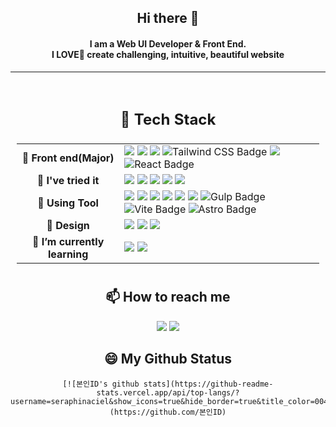 <div align="center">
  <h2>Hi there 👋</h2>

  <h4>
    I am a Web UI Developer & Front End.<br />
    I LOVE🤞 create challenging, intuitive, beautiful website
  </h4>

  ---

  <table style="padding: 10px">
    <thead>
      <tr>
        <td colspan="2"><h2 align="center">🔨 Tech Stack</h2></td>
      </tr>
    </thead>
    <tbody>
      <tr>
        <td align="center"><strong>🤞 Front end(Major)</strong></td>
        <td>
          <div dir="auto">
            <img src="https://img.shields.io/badge/HTML5-E34F26?style=flat-square&logo=HTML5&logoColor=white" />
            <img src="https://img.shields.io/badge/CSS3-1572B6?style=flat-square&logo=CSS3&logoColor=white" />
            <img src="https://img.shields.io/badge/Sass-CC6699?style=flat-square&logo=Sass&logoColor=white" />
            <img src="https://img.shields.io/badge/Tailwind%20CSS-06B6D4?logo=tailwindcss&logoColor=fff&style=flat" alt="Tailwind CSS Badge" />
            <img src="https://img.shields.io/badge/JavaScript-F7DF1E?style=flat-square&logo=JavaScript&logoColor=black" />
            <img src="https://img.shields.io/badge/React-61DAFB?logo=react&logoColor=000&style=flat-square" alt="React Badge" />
          </div>
        </td>
      </tr>
      <tr>
        <td align="center"><strong>🤞 I've tried it</strong></td>
        <td>
          <div dir="auto">
            <img src="https://img.shields.io/badge/Bootstrap-7952B3?style=flat-square&logo=Bootstrap&logoColor=white" />
            <img src="https://img.shields.io/badge/jQuery-0769AD?style=flat-square&logo=jQuery&logoColor=white" />
            <img src="https://img.shields.io/badge/Pug-A86454?style=flat-square&logo=Pug&logoColor=white" />
            <img src="https://img.shields.io/badge/Vue.js-4FC08D?logo=vuedotjs&logoColor=fff&style=flat-square" />
            <img src="https://img.shields.io/badge/Quasar-050A14?logo=quasar&logoColor=fff&style=flat-square" />
          </div>
        </td>
      </tr>
      <tr>
        <td align="center"><strong>🔨 Using Tool</strong></td>
        <td>
          <div dir="auto">
            <img src="https://img.shields.io/badge/GitHub-181717?style=flat-square&logo=GitHub&logoColor=white" />
            <img src="https://img.shields.io/badge/Git-F05032?style=flat-square&logo=Git&logoColor=white" />
            <img src="https://img.shields.io/badge/Visual Studio Code-007ACC?style=flat-square&logo=Visual Studio Code&logoColor=white" />
            <img src="https://img.shields.io/badge/Adobe Brackets-0B88CE?style=flat-square&logo=Bookalope&logoColor=white" />
            <img src="https://img.shields.io/badge/Notion-000000?style=flat-square&logo=Notion&logoColor=white" />
            <img src="https://img.shields.io/badge/Eclipse%20IDE-2C2255?style=flat-square&logo=Eclipse%20IDE&logoColor=white" />
            <img src="https://img.shields.io/badge/Gulp-CF4647?logo=gulp&logoColor=fff&style=flat" alt="Gulp Badge" />
            <img src="https://img.shields.io/badge/Vite-646CFF?logo=vite&logoColor=fff&style=flat" alt="Vite Badge" />
            <img src="https://img.shields.io/badge/Astro-3d50f5?logo=astro&logoColor=fff&style=flat" alt="Astro Badge" />
          </div>
        </td>
      </tr>
      <tr>
        <td align="center"><strong>🎨 Design</strong></td>
        <td>
          <div dir="auto">
            <img src="https://img.shields.io/badge/Adobe Photoshop-31A8FF?style=flat-square&logo=Adobe Photoshop&logoColor=white" />
            <img src="https://img.shields.io/badge/Adobe Illustrator-FF9A00?style=flat-square&logo=Adobe Illustrator&logoColor=white" />
            <img src="https://img.shields.io/badge/Figma-F24E1E?style=flat-square&logo=Figma&logoColor=white" />
          </div>
        </td>
      </tr>
      <tr>
        <td align="center"><strong>🌱 I’m currently learning</strong></td>
        <td>
          <div dir="auto">
            <!--
          <img src="https://img.shields.io/badge/Vue.js-4FC08D?style=flat-square&logo=Vue.js&logoColor=white"/>          
          <img src="https://img.shields.io/badge/flutter-02569B?style=flat-square&logo=flutter&logoColor=white"/>
          <img src="https://img.shields.io/badge/TypeScript-3178C6?style=flat-square&logo=TypeScript&logoColor=white"/>
          <img src="https://img.shields.io/badge/dart-0175C2?style=flat-square&logo=dart&logoColor=white" />
          -->
            <img src="https://img.shields.io/badge/JavaScript-F7DF1E?style=flat-square&logo=JavaScript&logoColor=white" />
            <img src="https://img.shields.io/badge/React-61DAFB?style=flat-square&logo=React&logoColor=black" />
          </div>
        </td>
      </tr>
    </tbody>
  </table>
</div>

  <h2 align="center">📫 How to reach me</h2>

  <p align="center">
    <a href="mailto:breeze_ciel@naver.com"><img src="https://img.shields.io/badge/naver-03C75A?style=flat-square&logo=naver&logoColor=white" /></a>
    <a href="https://seraphinaciel.github.io/p2023/" target="_blank"><img src="https://img.shields.io/badge/My Portfolio Site-DD0B78?style=flat-square&logo=Starship&logoColor=white" /></a>
  </p>

  <h2 align="center">😄 My Github Status</h2>

  <div align="center">
    <!--[![Anurag's GitHub stats](https://github-readme-stats.vercel.app/api?username=seraphinaciel&theme=react)](https://github.com/anuraghazra/github-readme-stats)-->

    [![본인ID's github stats](https://github-readme-stats.vercel.app/api/top-langs/?username=seraphinaciel&show_icons=true&hide_border=true&title_color=004386&icon_color=004386&layout=compact)](https://github.com/본인ID)
  </div>

